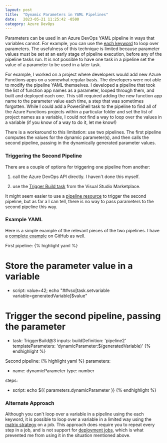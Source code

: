 ```yaml
---
layout: post
title:  "Dynamic Parameters in YAML Pipelines"
date:   2023-05-21 11:25:42 -0500
category: Azure DevOps
---
```

Parameters can be used in an Azure DevOps YAML pipeline in ways that variables cannot. For example, you can use the [each keyword](https://learn.microsoft.com/en-us/azure/devops/pipelines/process/expressions?view=azure-devops#each-keyword) to loop over parameters. The usefulness of this technique is limited because parameter values must be set at an early stage of pipeline execution, before any of the pipeline tasks run. It is not possible to have one task in a pipeline set the value of a parameter to be used in a later task.

For example, I worked on a project where developers would add new Azure Functions apps on a somewhat regular basis. The developers were not able to modify the pipeline YAML themselves. I developed a pipeline that took the list of function app names as a parameter, looped through them, and built and deployed each one. This still required adding the new function app name to the parameter value each time, a step that was sometimes forgotten. While I could add a PowerShell task to the pipeline to find all of the Azure Functions projects within a particular folder and set the list of project names as a variable, I could not find a way to loop over the values in a variable (if you know of a way to do it, let me know!)

There is a workaround to this limitation: use two pipelines. The first pipeline computes the values for the dynamic parameter(s), and then calls the second pipeline, passing in the dynamically generated parameter values.

### Triggering the Second Pipeline
There are a couple of options for triggering one pipeline from another: 
1. call the Azure DevOps API directly. I haven't done this myself.

2. use the [Trigger Build task](https://marketplace.visualstudio.com/items?itemName=benjhuser.tfs-extensions-build-tasks) from the Visual Studio Marketplace.


It might seem easier to use a [pipeline resource](https://learn.microsoft.com/en-us/azure/devops/pipelines/yaml-schema/resources-pipelines-pipeline?view=azure-pipelines) to trigger the second pipeline, but as far a I can tell, there is no way to pass parameters to the second pipeline this way.

### Example YAML

Here is a simple example of the relevant pieces of the two pipelines. I have a [complete example](https://github.com/mharriger/AzDOExamples/tree/main/DynamicParameters) on GitHub as well.

First pipeline:
{% highlight yaml %}
# Store the parameter value in a variable
- script: value=42; echo "##vso[task.setvariable variable=generatedVariable]$value"
# Trigger the second pipeline, passing the parameter
- task: TriggerBuild@3
    inputs:
      buildDefinition: 'pipeline2'
      templateParameters: 'dynamicParameter:$(generatedVariable)'
{% endhighlight %}

Second pipeline:
{% highlight yaml %}
parameters:
  - name: dynamicParameter
    type: number

steps:
  - script: echo $\{{ parameters.dynamicParameter }}
{% endhighlight %}

### Alternate Approach
Although you can't loop over a variable in a pipeline using the each keyword, it is possible to loop over a variable in a limited way using the [matrix strategy](https://learn.microsoft.com/en-us/azure/devops/pipelines/yaml-schema/jobs-job-strategy?view=azure-pipelines#strategy-matrix-maxparallel) on a job. This approach does require you to repeat every step in a job, and is not support for [deployment jobs](https://learn.microsoft.com/en-us/azure/devops/pipelines/process/deployment-jobs?view=azure-devops), which is what prevented me from using it in the situation mentioned above.